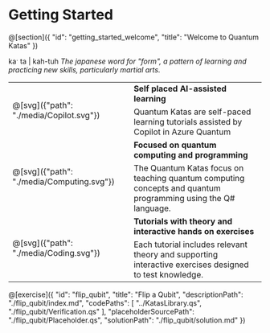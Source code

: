 # Getting Started

@[section]({
    "id": "getting_started_welcome",
    "title": "Welcome to Quantum Katas"
})

kaˑ ta | kah-tuh
_The japanese word for "form", a pattern of learning and practicing new skills, particularly martial arts._

<style>
.transparent {
  background: rgba(0, 0, 0, 0.0) !important;
}
</style>
<table>
    <tbody>
        <tr class="transparent" style="border:none;">
            <td rowspan="2" style="border:none;">
                @[svg]({"path": "./media/Copilot.svg"})
            </td>
            <td style="border:none;">
                <b>Self placed AI-assisted learning</b>
            </td>
        </tr>
        <tr class="transparent" style="border:none;">
            <td style="border:none;">
                Quantum Katas are self-paced learning tutorials assisted by Copilot in Azure Quantum
            </td>
        </tr>
        <tr class="transparent" style="border:none;">
            <td rowspan="2" style="border:none;">
                @[svg]({"path": "./media/Computing.svg"})
            </td>
            <td style="border:none;">
                <b>Focused on quantum computing and programming</b>
            </td>
        </tr>
        <tr class="transparent" style="border:none;">
            <td style="border:none;">
                The Quantum Katas focus on teaching quantum computing concepts and quantum programming using the Q# language.
            </td>
        </tr>
        <tr class="transparent" style="border:none;">
            <td rowspan="2" style="border:none;">
                @[svg]({"path": "./media/Coding.svg"})
            </td>
            <td style="border:none;">
                <b>Tutorials with theory and interactive hands on exercises</b>
            </td>
        </tr>
        <tr class="transparent" style="border:none;">
            <td style="border:none;">
                Each tutorial includes relevant theory and supporting interactive exercises designed to test knowledge.
            </td>
        </tr>
    </tbody>
</table>

@[exercise]({
    "id": "flip_qubit",
    "title": "Flip a Qubit",
    "descriptionPath": "./flip_qubit/index.md",
    "codePaths": [
        "../KatasLibrary.qs",
        "./flip_qubit/Verification.qs"
    ],
    "placeholderSourcePath": "./flip_qubit/Placeholder.qs",
    "solutionPath": "./flip_qubit/solution.md"
})
